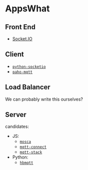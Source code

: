 # AppsWhat


## Front End
- [Socket.IO](https://socket.io/)

## Client
- [`python-socketio`](https://github.com/miguelgrinberg/python-socketio/)
- [`paho-mqtt`](https://github.com/eclipse/paho.mqtt.python)

## Load Balancer
We can probably write this ourselves?

## Server
candidates:
- JS:
  - [`mosca`](https://github.com/mcollina/mosca)
  - [`mqtt-connect`](https://github.com/roccomuso/mqtt-connect)
  - [`mqtt-stack`](https://github.com/mqttjs/mqtt-stack)
- Python:
  - [`hbmqtt`](https://github.com/beerfactory/hbmqtt)
